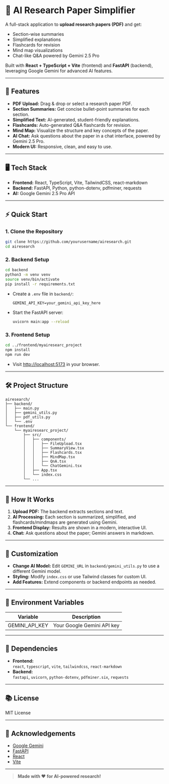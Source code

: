 # 📄 AI Research Paper Simplifier

A full-stack application to **upload research papers (PDF)** and get:
- Section-wise summaries
- Simplified explanations
- Flashcards for revision
- Mind map visualizations
- Chat-like Q&A powered by Gemini 2.5 Pro

Built with **React + TypeScript + Vite** (frontend) and **FastAPI** (backend), leveraging Google Gemini for advanced AI features.

---

## 🚀 Features

- **PDF Upload:** Drag & drop or select a research paper PDF.
- **Section Summaries:** Get concise bullet-point summaries for each section.
- **Simplified Text:** AI-generated, student-friendly explanations.
- **Flashcards:** Auto-generated Q&A flashcards for revision.
- **Mind Map:** Visualize the structure and key concepts of the paper.
- **AI Chat:** Ask questions about the paper in a chat interface, powered by Gemini 2.5 Pro.
- **Modern UI:** Responsive, clean, and easy to use.

---

## 🖥️ Tech Stack

- **Frontend:** React, TypeScript, Vite, TailwindCSS, react-markdown
- **Backend:** FastAPI, Python, python-dotenv, pdfminer, requests
- **AI:** Google Gemini 2.5 Pro API

---

## ⚡ Quick Start

### 1. Clone the Repository

```bash
git clone https://github.com/yourusername/airesearch.git
cd airesearch
```

### 2. Backend Setup

```bash
cd backend
python3 -m venv venv
source venv/bin/activate
pip install -r requirements.txt
```

- Create a `.env` file in `backend/`:
  ```
  GEMINI_API_KEY=your_gemini_api_key_here
  ```

- Start the FastAPI server:
  ```bash
  uvicorn main:app --reload
  ```

### 3. Frontend Setup

```bash
cd ../frontend/myairesearc_project
npm install
npm run dev
```

- Visit [http://localhost:5173](http://localhost:5173) in your browser.

---

## 🛠️ Project Structure

```
airesearch/
├── backend/
│   ├── main.py
│   ├── gemini_utils.py
│   ├── pdf_utils.py
│   └── .env
└── frontend/
    └── myairesearc_project/
        ├── src/
        │   ├── components/
        │   │   ├── FileUpload.tsx
        │   │   ├── SummaryView.tsx
        │   │   ├── Flashcards.tsx
        │   │   ├── MindMap.tsx
        │   │   ├── QnA.tsx
        │   │   └── ChatGemini.tsx
        │   ├── App.tsx
        │   └── index.css
        └── ...
```

---

## 🧠 How It Works

1. **Upload PDF:** The backend extracts sections and text.
2. **AI Processing:** Each section is summarized, simplified, and flashcards/mindmaps are generated using Gemini.
3. **Frontend Display:** Results are shown in a modern, interactive UI.
4. **Chat:** Ask questions about the paper; Gemini answers in markdown.

---

## 📝 Customization

- **Change AI Model:** Edit `GEMINI_URL` in `backend/gemini_utils.py` to use a different Gemini model.
- **Styling:** Modify `index.css` or use Tailwind classes for custom UI.
- **Add Features:** Extend components or backend endpoints as needed.

---

## 🤖 Environment Variables

| Variable         | Description                |
|------------------|---------------------------|
| GEMINI_API_KEY   | Your Google Gemini API key|

---

## 🧩 Dependencies

- **Frontend:**  
  `react`, `typescript`, `vite`, `tailwindcss`, `react-markdown`
- **Backend:**  
  `fastapi`, `uvicorn`, `python-dotenv`, `pdfminer.six`, `requests`

---

## 📚 License

MIT License

---

## 🙏 Acknowledgements

- [Google Gemini](https://aistudio.google.com/)
- [FastAPI](https://fastapi.tiangolo.com/)
- [React](https://react.dev/)
- [Vite](https://vitejs.dev/)

---

> **Made with ❤️ for AI-powered research!**
